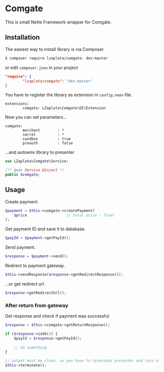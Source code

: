 # Comgate
This is small Nette Framework wrapper for Comgate.

## Installation
The easiest way to install library is via Composer.

````sh
$ composer require lzaplata/comgate: dev-master
````
or edit `composer.json` in your project

````json
"require": {
        "lzaplata/comgate": "dev-master"
}
````

You have to register the library as extension in `config.neon` file.

````neon
extensions:
        comgate: LZaplata\Comgate\DI\Extension
````

Now you can set parameters...

````neon
comgate:
        merchant        : *
        secret          : *
        sandbox         : true
        preauth         : false                    
````

...and autowire library to presenter

````php
use LZaplata\Comgate\Service;

/** @var Service @inject */
public $comgate;
````

## Usage
Create payment.

````php
$payment = $this->comgate->createPayment(
    $price                  // total price - float
);
````

Get payment ID and save it to database.

````php
$payId = $payment->getPayId();
````

Send payment.

````php
$response = $payment->send();
````

Redirect to payment gateway.

````php
$this->sendResponse($response->getRedirectResponse());
````

...or get redirect url.

````php
$response->getRedirectUrl();
````

### After return from gateway
Get response and check if payment was successful

````php
$response = $this->comgate->getReturnResponse();

if ($response->isOk()) {
    $payId = $response->getPayId();
    
    // do something
}

// output must be clean, so you have to terminate presenter and turn off Tracy
$this->terminate();
````